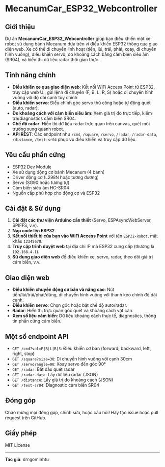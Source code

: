 

# MecanumCar_ESP32_Webcontroller

## Giới thiệu

Dự án **MecanumCar_ESP32_Webcontroller** giúp bạn điều khiển một xe robot sử dụng bánh Mecanum dựa trên vi điều khiển ESP32 thông qua giao diện web. Xe có thể di chuyển linh hoạt (tiến, lùi, trái, phải, xoay, di chuyển hình vuông), điều khiển servo, đo khoảng cách bằng cảm biến siêu âm (SR04), và hiển thị dữ liệu radar thời gian thực.

## Tính năng chính

- **Điều khiển xe qua giao diện web**: Kết nối WiFi Access Point từ ESP32, truy cập web UI, gửi lệnh di chuyển (F, B, L, R, S) hoặc di chuyển hình vuông với độ dài cạnh tùy chỉnh.
- **Điều khiển servo**: Điều chỉnh góc servo thủ công hoặc tự động quét (auto, radar).
- **Đo khoảng cách với cảm biến siêu âm**: Xem giá trị đo trực tiếp, kiểm tra/diagnostics cảm biến SR04.
- **Chế độ radar**: Hiển thị dữ liệu radar trực quan trên canvas, quét môi trường xung quanh robot.
- **API REST**: Các endpoint như `/cmd`, `/square`, `/servo`, `/radar`, `/radar-data`, `/distance`, `/test-sr04` phục vụ điều khiển và truy cập dữ liệu.

## Yêu cầu phần cứng

- ESP32 Dev Module
- Xe sử dụng động cơ bánh Mecanum (4 bánh)
- Driver động cơ (L298N hoặc tương đương)
- Servo (SG90 hoặc tương tự)
- Cảm biến siêu âm HC-SR04
- Nguồn cấp phù hợp cho động cơ và ESP32

## Cài đặt & Sử dụng

1. **Cài đặt các thư viện Arduino cần thiết** (Servo, ESPAsyncWebServer, SPIFFS, v.v).
2. **Nạp code lên ESP32**.
3. **Kết nối thiết bị của bạn vào WiFi Access Point** với tên `ESP32-Robot`, mật khẩu `12345678`.
4. **Truy cập trình duyệt web** tại địa chỉ IP mà ESP32 cung cấp (thường là `192.168.4.1`).
5. **Sử dụng giao diện web** để điều khiển xe, servo, radar, theo dõi giá trị cảm biến, v.v.

## Giao diện web

- **Điều khiển chuyển động cơ bản và nâng cao**: Nút tiến/lùi/trái/phải/dừng, di chuyển hình vuông với thanh kéo chỉnh độ dài cạnh.
- **Điều khiển servo**: Chọn góc hoặc bật chế độ auto/radar.
- **Radar**: Hiển thị trực quan góc quét và khoảng cách vật cản.
- **Xem số liệu cảm biến**: Dữ liệu khoảng cách thực tế, diagnostics, thông tin phần cứng cảm biến.

## Một số endpoint API

- `GET /cmd?val=F|B|L|R|S`: Điều khiển cơ bản (forward, backward, left, right, stop)
- `GET /square?size=30`: Di chuyển hình vuông với cạnh 30cm
- `GET /servo?angle=90`: Xoay servo đến góc 90°
- `GET /radar`: Bắt đầu quét radar
- `GET /radar-data`: Lấy dữ liệu radar (JSON)
- `GET /distance`: Lấy giá trị đo khoảng cách (JSON)
- `GET /test-sr04`: Diagnostic cảm biến SR04

## Đóng góp

Chào mừng mọi đóng góp, chỉnh sửa, hoặc câu hỏi! Hãy tạo issue hoặc pull request trên GitHub.

## Giấy phép

MIT License

---

**Tác giả:** drngominhtu
